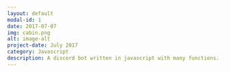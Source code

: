 ```yaml
---
layout: default
modal-id: 1
date: 2017-07-07
img: cabin.png
alt: image-alt
project-date: July 2017
category: Javascript
description: A discord bot written in javascript with many functions. [GitHub](https://github.com/TheMicDiet/BasicBot)
---
```

